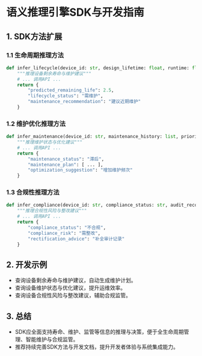 # 语义推理引擎SDK与开发指南

## 1. SDK方法扩展

### 1.1 生命周期推理方法

```python
def infer_lifecycle(device_id: str, design_lifetime: float, runtime: float, maintenance_history: list, env_params: dict) -> dict:
    """推理设备剩余寿命与维护建议"""
    # ... 调用API ...
    return {
        "predicted_remaining_life": 2.5,
        "lifecycle_status": "需维护",
        "maintenance_recommendation": "建议近期维护"
    }
```

### 1.2 维护优化推理方法

```python
def infer_maintenance(device_id: str, maintenance_history: list, priority: str, runtime_status: dict) -> dict:
    """推理维护状态与优化建议"""
    # ... 调用API ...
    return {
        "maintenance_status": "滞后",
        "maintenance_plan": [ ... ],
        "optimization_suggestion": "增加维护频次"
    }
```

### 1.3 合规性推理方法

```python
def infer_compliance(device_id: str, compliance_status: str, audit_records: list, regulation_requirements: list) -> dict:
    """推理合规性风险与整改建议"""
    # ... 调用API ...
    return {
        "compliance_status": "不合规",
        "compliance_risk": "需整改",
        "rectification_advice": "补全审计记录"
    }
```

## 2. 开发示例

- 查询设备剩余寿命与维护建议，自动生成维护计划。
- 查询设备维护状态与优化建议，提升运维效率。
- 查询设备合规性风险与整改建议，辅助合规监管。

## 3. 总结

- SDK应全面支持寿命、维护、监管等信息的推理与决策，便于全生命周期管理、智能维护与合规监管。
- 推荐持续完善SDK方法与开发文档，提升开发者体验与系统集成能力。
